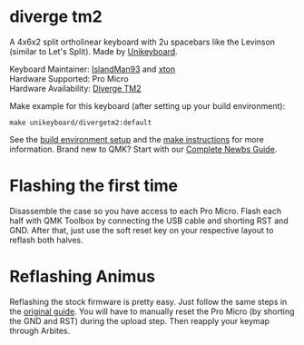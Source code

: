 # diverge tm2

A 4x6x2 split ortholinear keyboard with 2u spacebars like the Levinson (similar to Let's Split). Made by [Unikeyboard](https://unikeyboard.io).

Keyboard Maintainer: [IslandMan93](https://github.com/islandman93) and [xton](https://github.com/xton)  
Hardware Supported: Pro Micro  
Hardware Availability: [Diverge TM2](https://unikeyboard.io/product/diverge-tm/)

Make example for this keyboard (after setting up your build environment):

    make unikeyboard/divergetm2:default

See the [build environment setup](https://docs.qmk.fm/#/getting_started_build_tools) and the [make instructions](https://docs.qmk.fm/#/getting_started_make_guide) for more information. Brand new to QMK? Start with our [Complete Newbs Guide](https://docs.qmk.fm/#/newbs).

# Flashing the first time

Disassemble the case so you have access to each Pro Micro. Flash each half with QMK Toolbox by connecting the USB cable and shorting RST and GND. After that, just use the soft reset key on your respective layout to reflash both halves. 

# Reflashing Animus

Reflashing the stock firmware is pretty easy. Just follow the same steps in the [original guide](https://imgur.com/a/8UapN). You will have to manually reset the Pro Micro (by shorting the GND and RST) during the upload step. Then reapply your keymap through Arbites.
